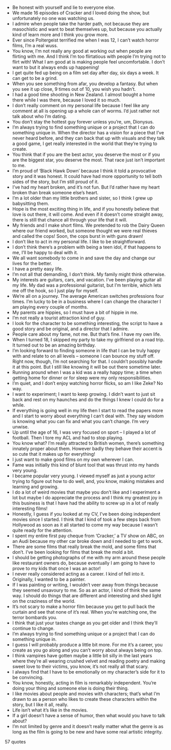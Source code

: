  - Be honest with yourself and lie to everyone else.
 - We made 16 episodes of Cracker and I loved doing the show, but unfortunately no one was watching us.
 - I admire when people take the harder path, not because they are masochistic and want to beat themselves up, but because you actually kind of learn more and I think you grow more.
 - Ever since Poltergeist terrified me when I was 12, I can’t watch horror films, I’m a real wuss.
 - You know, I’m not really any good at working out when people are flirting with me. And I think I’m too flirtatious with people I’m trying not to flirt with! What I am good at is making people feel uncomfortable. I don’t want to but it always ends up happening!
 - I get quite fed up being on a film set day after day, six days a week. It can get to be a grind.
 - When you see something from afar, you develop a fantasy. But when you see it up close, 9 times out of 10, you wish you hadn’t.
 - I had a good time shooting in New Zealand. I almost bought a home there while I was there, because I loved it so much.
 - I don’t really comment on my personal life because I feel like any comment at all is opening up a whole can of worms. I’d just rather not talk about who I’m dating.
 - You don’t stay the hottest guy forever unless you’re, um, Dionysus.
 - I’m always trying to find something unique or a project that I can do something unique in. When the director has a vision for a piece that I’ve never heard before, and they can back that up with visuals and they talk a good game, I get really interested in the world that they’re trying to create.
 - You think that if you are the best actor, you deserve the most or if you are the biggest star, you deserve the most. That race just isn’t important to me.
 - I’m proud of ‘Black Hawk Down’ because I think it told a provocative story and it was honest. It could have had more opportunity to tell both sides of the story, but I’m still proud of it.
 - I’ve had my heart broken, and it’s not fun. But I’d rather have my heart broken than break someone else’s heart.
 - I’m a lot older than my little brothers and sister, so I think I grew up babysitting them.
 - Hope is the most exciting thing in life, and if you honestly believe that love is out there, it will come. And even if it doesn’t come straight away, there is still that chance all through your life that it will.
 - My friends and I make short films. We pretended to rob the Dairy Queen where our friend worked, but someone thought we were real thieves and called the cops! Soon, the cops burst in with guns drawn!
 - I don’t like to act in my personal life. I like to be straightforward.
 - I don’t think there’s a problem with being a teen idol, if that happens to me, I’ll be happy to deal with it.
 - We all want somebody to come in and save the day and change our lives for the better.
 - I have a pretty easy life.
 - I’m not all that demanding, I don’t think. My family might think otherwise.
 - My interests are guitars, cars, and vacation. I’ve been playing guitar all my life. My dad was a professional guitarist, but I’m terrible, which lets me off the hook, so I just play for myself.
 - We’re all on a journey. The average American switches professions four times. I’m lucky to be in a business where I can change the character I am playing every couple of months.
 - My parents are hippies, so I must have a bit of hippie in me.
 - I’m not really a tourist attraction kind of guy.
 - I look for the character to be something interesting, the script to have a good story and be original, and a director that I admire.
 - People care about my fame, not me. But that’s fine. I have my own life.
 - When I turned 18, I skipped my party to take my girlfriend on a road trip. It turned out to be an amazing birthday.
 - I’m looking forward to finding someone in life that I can be truly happy with and relate to on all levels – someone I can bounce my stuff off. Right now, though, I’m not searching for that. I couldn’t possibly handle it at this point. But I still like knowing it will be out there sometime later.
 - Running around when I was a kid was a really happy time; a time when getting home for dinner or for sleep were my only responsibilities.
 - I’m quiet, and I don’t enjoy watching horror flicks, so am I like Zeke? No way.
 - I want to experiment; I want to keep growing. I didn’t want to just sit back and rest on my haunches and do the things I knew I could do for a while.
 - If everything is going well in my life then I start to read the papers more and I start to worry about everything I can’t deal with. They say wisdom is knowing what you can fix and what you can’t change. I’m very unwise.
 - Up until the age of 16, I was very focused on sport – I played a lot of football. Then I tore my ACL and had to stop playing.
 - You know what? I’m really attracted to British women, there’s something innately proper about them. However badly they behave their accent is so cute that it makes up for everything!
 - I just want to make good films on my own wherever I can.
 - Fame was initially this kind of blunt tool that was thrust into my hands very young.
 - I became popular very young. I viewed myself as just a young actor trying to figure out how to do well, and, you know, making mistakes and learning and growing.
 - I do a lot of weird movies that maybe you don’t like and I experiment a lot but maybe I do appreciate the process and I think my greatest joy in this business is that I have had the ability to screw up in a lot of really interesting films!
 - Honestly, I guess if you looked at my CV, I’ve been doing independent movies since I started. I think that I kind of took a few steps back from Hollywood as soon as it all started to come my way because I wasn’t quite ready for the attention.
 - I spent my entire first pay cheque from ‘Cracker,’ a TV show on ABC, on an Audi because my other car broke down and I needed to get to work.
 - There are some films that really break the mold, and some films that don’t. I’ve been looking for films that break the mold a bit.
 - I should be getting photographs of me with my arm around these people like restaurant owners do, because eventually I am going to have to prove to my kids that once I was an actor!
 - I never really considered acting as a career. I kind of fell into it. Originally, I wanted to be a painter.
 - If I was painting or writing, I wouldn’t veer away from things because they seemed unsavoury to me. So as an actor, I kind of think the same way. I should do things that are different and interesting and shed light on the craziness of the world.
 - It’s not scary to make a horror film because you get to pull back the curtain and see that none of it’s real. When you’re watching one, the terror bombards you.
 - I think that just your tastes change as you get older and I think they’ll continue to change.
 - I’m always trying to find something unique or a project that I can do something unique in.
 - I guess I will probably produce a little bit more. For me it’s a career, you create as you go along and you can’t worry about always being on top.
 - I think vampires have gotten maybe a little bit silly in the last years where they’re all wearing crushed velvet and reading poetry and making sweet love to their victims, you know, it’s not really all that scary.
 - I always find that I have to be emotionally on my character’s side for it to be convincing.
 - You know, honestly, acting in film is remarkably independent. You’re doing your thing and someone else is doing their thing.
 - I like movies about people and movies with characters; that’s what I’m drawn to as a person who likes to create these characters within the story, but I like it all, really.
 - Life isn’t what it’s like in the movies.
 - If a girl doesn’t have a sense of humor, then what would you have to talk about?
 - I’m not limited by genre and it doesn’t really matter what the genre is as long as the film is going to be new and have some real artistic integrity.

57 quotes
